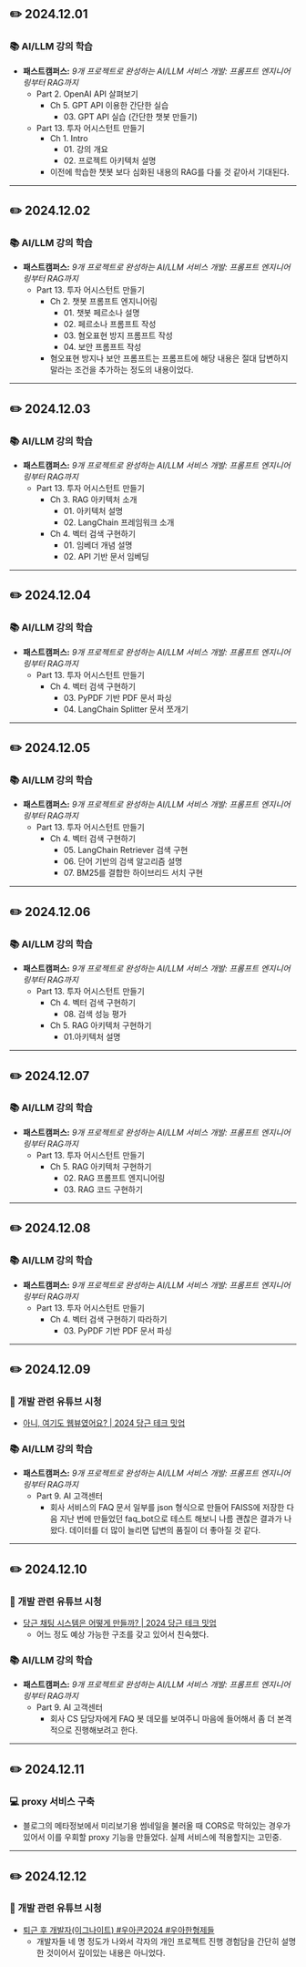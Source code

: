 ## ✏️ 2024.12.01
### 📚 AI/LLM 강의 학습
- **패스트캠퍼스:** _9개 프로젝트로 완성하는 AI/LLM 서비스 개발: 프롬프트 엔지니어링부터 RAG까지_
  - Part 2. OpenAI API 살펴보기
    - Ch 5. GPT API 이용한 간단한 실습
      - 03\. GPT API 실습 (간단한 챗봇 만들기)
  - Part 13. 투자 어시스턴트 만들기
    - Ch 1. Intro
      - 01\. 강의 개요
      - 02\. 프로젝트 아키텍처 설명
    - 이전에 학습한 챗봇 보다 심화된 내용의 RAG를 다룰 것 같아서 기대된다.

---

## ✏️ 2024.12.02
### 📚 AI/LLM 강의 학습
- **패스트캠퍼스:** _9개 프로젝트로 완성하는 AI/LLM 서비스 개발: 프롬프트 엔지니어링부터 RAG까지_
  - Part 13. 투자 어시스턴트 만들기
    - Ch 2. 챗봇 프롬프트 엔지니어링
      - 01\. 챗봇 페르소나 설명
      - 02\. 페르소나 프롬프트 작성
      - 03\. 혐오표현 방지 프롬프트 작성
      - 04\. 보안 프롬프트 작성
    - 혐오표현 방지나 보안 프롬프트는 프롬프트에 해당 내용은 절대 답변하지 말라는 조건을 추가하는 정도의 내용이었다.

---

## ✏️ 2024.12.03
### 📚 AI/LLM 강의 학습
- **패스트캠퍼스:** _9개 프로젝트로 완성하는 AI/LLM 서비스 개발: 프롬프트 엔지니어링부터 RAG까지_
  - Part 13. 투자 어시스턴트 만들기
    - Ch 3. RAG 아키텍처 소개
      - 01\. 아키텍처 설명
      - 02\. LangChain 프레임워크 소개
    - Ch 4. 벡터 검색 구현하기
      - 01\. 임베더 개념 설명
      - 02\. API 기반 문서 임베딩

---

## ✏️ 2024.12.04
### 📚 AI/LLM 강의 학습
- **패스트캠퍼스:** _9개 프로젝트로 완성하는 AI/LLM 서비스 개발: 프롬프트 엔지니어링부터 RAG까지_
  - Part 13. 투자 어시스턴트 만들기
    - Ch 4. 벡터 검색 구현하기
      - 03\. PyPDF 기반 PDF 문서 파싱
      - 04\. LangChain Splitter 문서 쪼개기

---

## ✏️ 2024.12.05
### 📚 AI/LLM 강의 학습
- **패스트캠퍼스:** _9개 프로젝트로 완성하는 AI/LLM 서비스 개발: 프롬프트 엔지니어링부터 RAG까지_
  - Part 13. 투자 어시스턴트 만들기
    - Ch 4. 벡터 검색 구현하기
      - 05\. LangChain Retriever 검색 구현
      - 06\. 단어 기반의 검색 알고리즘 설명
      - 07\. BM25를 결합한 하이브리드 서치 구현

---

## ✏️ 2024.12.06
### 📚 AI/LLM 강의 학습
- **패스트캠퍼스:** _9개 프로젝트로 완성하는 AI/LLM 서비스 개발: 프롬프트 엔지니어링부터 RAG까지_
  - Part 13. 투자 어시스턴트 만들기
    - Ch 4. 벡터 검색 구현하기
      - 08\. 검색 성능 평가
    - Ch 5. RAG 아키텍처 구현하기
      - 01\.아키텍처 설명

---

## ✏️ 2024.12.07
### 📚 AI/LLM 강의 학습
- **패스트캠퍼스:** _9개 프로젝트로 완성하는 AI/LLM 서비스 개발: 프롬프트 엔지니어링부터 RAG까지_
  - Part 13. 투자 어시스턴트 만들기
    - Ch 5. RAG 아키텍처 구현하기
      - 02\. RAG 프롬프트 엔지니어링
      - 03\. RAG 코드 구현하기

---

## ✏️ 2024.12.08
### 📚 AI/LLM 강의 학습
- **패스트캠퍼스:** _9개 프로젝트로 완성하는 AI/LLM 서비스 개발: 프롬프트 엔지니어링부터 RAG까지_
  - Part 13. 투자 어시스턴트 만들기
    - Ch 4. 벡터 검색 구현하기 따라하기
      - 03\. PyPDF 기반 PDF 문서 파싱

---

## ✏️ 2024.12.09
### 🎥 개발 관련 유튜브 시청
- [아니, 여기도 웹뷰였어요? | 2024 당근 테크 밋업](https://youtu.be/4UD4EB00AME?si=7mjn5izSt6DTAve6)
### 📚 AI/LLM 강의 학습
- **패스트캠퍼스:** _9개 프로젝트로 완성하는 AI/LLM 서비스 개발: 프롬프트 엔지니어링부터 RAG까지_
  - Part 9. AI 고객센터
    - 회사 서비스의 FAQ 문서 일부를 json 형식으로 만들어 FAISS에 저장한 다음 지난 번에 만들었던 faq_bot으로 테스트 해보니 나름 괜찮은 결과가 나왔다. 데이터를 더 많이 늘리면 답변의 품질이 더 좋아질 것 같다.

---

## ✏️ 2024.12.10
### 🎥 개발 관련 유튜브 시청
- [당근 채팅 시스템은 어떻게 만들까? | 2024 당근 테크 밋업](https://youtu.be/_F6k0tg8ODo?si=4N16lv6Bt7uwDwjX)
  - 어느 정도 예상 가능한 구조를 갖고 있어서 친숙했다.
### 📚 AI/LLM 강의 학습
- **패스트캠퍼스:** _9개 프로젝트로 완성하는 AI/LLM 서비스 개발: 프롬프트 엔지니어링부터 RAG까지_
  - Part 9. AI 고객센터
    - 회사 CS 담당자에게 FAQ 봇 데모를 보여주니 마음에 들어해서 좀 더 본격적으로 진행해보려고 한다.

---

## ✏️ 2024.12.11
### 💻 proxy 서비스 구축
- 블로그의 메타정보에서 미리보기용 썸네일을 불러올 때 CORS로 막혀있는 경우가 있어서 이를 우회할 proxy 기능을 만들었다. 실제 서비스에 적용할지는 고민중.

---

## ✏️ 2024.12.12
### 🎥 개발 관련 유튜브 시청
- [퇴근 후 개발자(이그나이트) #우아콘2024 #우아한형제들](https://youtu.be/pZX75fzaggU?si=9wWggV61Yv1opBWg)
  - 개발자들 네 명 정도가 나와서 각자의 개인 프로젝트 진행 경험담을 간단히 설명한 것이어서 깊이있는 내용은 아니었다.
